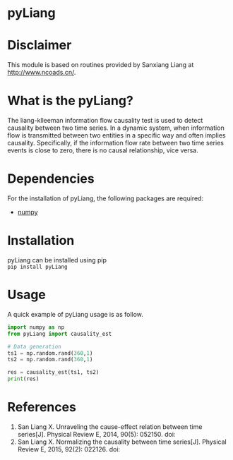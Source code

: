 # pyLiang
# Disclaimer
This module is based on routines provided by Sanxiang Liang at http://www.ncoads.cn/.
# What is the pyLiang?
The liang-klleeman information flow causality test is used to detect causality between two time series. In a dynamic system, when information flow is transmitted between two entities in a specific way and often implies causality. Specifically, if the information flow rate between two time series events is close to zero, there is no causal relationship, vice versa.
# Dependencies
For the installation of pyLiang, the following packages are required:
* [numpy](https://numpy.org/)
# Installation
pyLiang can be installed using pip\
```pip install pyLiang```
# Usage
A quick example of pyLiang usage is as follow. 
```python
import numpy as np
from pyLiang import causality_est

# Data generation
ts1 = np.random.rand(360,1)
ts2 = np.random.rand(360,1)

res = causality_est(ts1, ts2)
print(res)
```
# References
1. San Liang X. Unraveling the cause-effect relation between time series[J]. Physical Review E, 2014, 90(5): 052150. doi:
2. San Liang X. Normalizing the causality between time series[J]. Physical Review E, 2015, 92(2): 022126. doi: 
